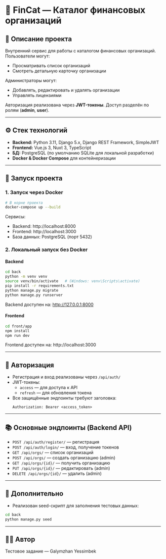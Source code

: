 # 📂 FinCat — Каталог финансовых организаций

## 📌 Описание проекта
Внутренний сервис для работы с каталогом финансовых организаций.  
Пользователи могут:
- Просматривать список организаций
- Смотреть детальную карточку организации

Администраторы могут:
- Добавлять, редактировать и удалять организации
- Управлять лицензиями

Авторизация реализована через **JWT-токены**. Доступ разделён по ролям (**admin**, **user**).

---

## ⚙️ Стек технологий
- **Backend:** Python 3.11, Django 5.x, Django REST Framework, SimpleJWT
- **Frontend:** Vue.js 3, Nuxt 3, TypeScript
- **БД:** PostgreSQL (по умолчанию SQLite для локальной разработки)
- **Docker & Docker Compose** для контейнеризации

---

## 🚀 Запуск проекта

### 1. Запуск через Docker
```bash
# В корне проекта
docker-compose up --build
```
Сервисы:
- Backend: http://localhost:8000
- Frontend: http://localhost:3000
- База данных: PostgreSQL (порт 5432)

### 2. Локальный запуск без Docker

#### Backend
```bash
cd back
python -m venv venv
source venv/bin/activate   # (Windows: venv\Scripts\activate)
pip install -r requirements.txt
python manage.py migrate
python manage.py runserver
```
Backend доступен на: http://127.0.0.1:8000

#### Frontend
```bash
cd front/app
npm install
npm run dev
```
Frontend доступен на: http://localhost:3000

---

## 🔑 Авторизация
- Регистрация и вход реализованы через `/api/auth/`
- JWT-токены:
  - `access` — для доступа к API
  - `refresh` — для обновления токена
- Все защищённые эндпоинты требуют заголовка:
  ```
  Authorization: Bearer <access_token>
  ```

---

## 📚 Основные эндпоинты (Backend API)
- `POST /api/auth/register/` — регистрация
- `POST /api/auth/login/` — вход, получение токенов
- `GET /api/orgs/` — список организаций
- `POST /api/orgs/` — создать организацию (admin)
- `GET /api/orgs/{id}/` — получить организацию
- `PUT /api/orgs/{id}/` — редактировать (admin)
- `DELETE /api/orgs/{id}/` — удалить (admin)

---

## 🧩 Дополнительно
- Реализован seed-скрипт для заполнения тестовых данных:
```bash
cd back
python manage.py seed
```

---

## 👨‍💻 Автор
Тестовое задание — Galymzhan Yessimbek
